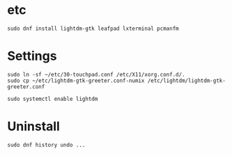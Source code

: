 # etc
```
sudo dnf install lightdm-gtk leafpad lxterminal pcmanfm
```

# Settings
```
sudo ln -sf ~/etc/30-touchpad.conf /etc/X11/xorg.conf.d/.
sudo cp ~/etc/lightdm-gtk-greeter.conf-numix /etc/lightdm/lightdm-gtk-greeter.conf

sudo systemctl enable lightdm
```

# Uninstall
```
sudo dnf history undo ...
```

